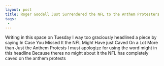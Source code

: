 ```yaml
---
layout: post
title: Roger Goodell Just Surrendered the NFL to the Anthem Protesters
tags:
 -
---
```

Writing in this space on Tuesday I way too graciously headlined a piece by saying In Case You Missed It the NFL Might Have just Caved On a Lot More than Just the Anthem Protests I must apologize for using the word might in this headline Because theres no might about it the NFL has completely caved on the anthem protests
